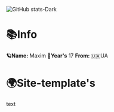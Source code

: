 ![GitHub stats-Dark](https://github-readme-stats.vercel.app/api?username=kreadzs&show_icons=true&theme=dark#gh-dark-mode-only)
<h1>📚Info</h1>

**🪐Name:**
Maxim
**🧸Year's**
17
**From:**
🇺🇦UA


<H1>🌍Site-template's</h1>
<p>text</p>
